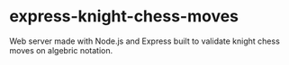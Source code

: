 # express-knight-chess-moves
Web server made with Node.js and Express built to validate knight chess moves on algebric notation.
